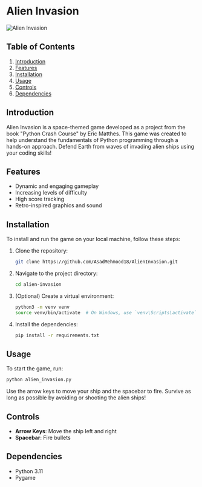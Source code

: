
# Alien Invasion

![Alien Invasion](https://example.com/alien-invasion-banner.png)

## Table of Contents
1. [Introduction](#introduction)
2. [Features](#features)
3. [Installation](#installation)
4. [Usage](#usage)
5. [Controls](#controls)
6. [Dependencies](#dependencies)

## Introduction
Alien Invasion is a space-themed game developed as a project from the book "Python Crash Course" by Eric Matthes. This game was created to help understand the fundamentals of Python programming through a hands-on approach. Defend Earth from waves of invading alien ships using your coding skills!

## Features
- Dynamic and engaging gameplay
- Increasing levels of difficulty
- High score tracking
- Retro-inspired graphics and sound

## Installation
To install and run the game on your local machine, follow these steps:

1. Clone the repository:
   ```bash
   git clone https://github.com/AsadMehmood18/AlienInvasion.git
   ```
2. Navigate to the project directory:
   ```bash
   cd alien-invasion
   ```
3. (Optional) Create a virtual environment:
   ```bash
   python3 -m venv venv
   source venv/bin/activate  # On Windows, use `venv\Scripts\activate`
   ```
4. Install the dependencies:
   ```bash
   pip install -r requirements.txt
   ```

## Usage
To start the game, run:
```bash
python alien_invasion.py
```
Use the arrow keys to move your ship and the spacebar to fire. Survive as long as possible by avoiding or shooting the alien ships!

## Controls
- **Arrow Keys**: Move the ship left and right
- **Spacebar**: Fire bullets

## Dependencies
- Python 3.11
- Pygame 

